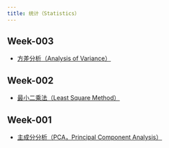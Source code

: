 ```yaml
---
title: 统计（Statistics）
---
```


## Week-003

* [方差分析（Analysis of Variance）](../week-003/#statistics-analysis-of-variance)

## Week-002

* [最小二乘法（Least Square Method）](../week-002/#statistics-least-square-method)

## Week-001

* [主成分分析（PCA，Principal Component Analysis）](../week-001/#statistics-principal-component-analysis)
